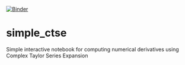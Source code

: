 [![Binder](https://mybinder.org/badge_logo.svg)](https://mybinder.org/v2/gh/jhochhal/simple_ctse/master?filepath=complex_taylor_series.ipynb)

# simple_ctse
Simple interactive notebook for computing numerical derivatives using Complex Taylor Series Expansion
